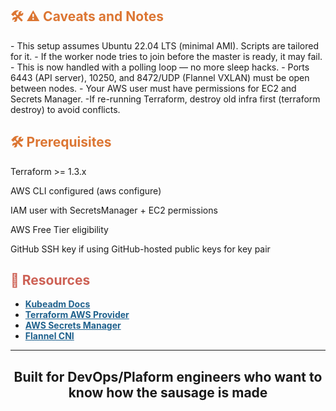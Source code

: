 <h2 style="color:#DC7633;"><b>🛠️ ⚠️ Caveats and Notes</b></h2>
- This setup assumes Ubuntu 22.04 LTS (minimal AMI). Scripts are tailored for it.
- If the worker node tries to join before the master is ready, it may fail.
- This is now handled with a polling loop — no more sleep hacks.
- Ports 6443 (API server), 10250, and 8472/UDP (Flannel VXLAN) must be open between nodes.
- Your AWS user must have permissions for EC2 and Secrets Manager.
-If re-running Terraform, destroy old infra first (terraform destroy) to avoid conflicts.

<h2 style="color:#DC7633;"><b>🛠️ Prerequisites</b></h2>
Terraform >= 1.3.x

AWS CLI configured (aws configure)

IAM user with SecretsManager + EC2 permissions

AWS Free Tier eligibility

GitHub SSH key if using GitHub-hosted public keys for key pair


<h2 style="color:#CD6155;"><b>📎 Resources</b></h2> <ul> <li><a href="https://kubernetes.io/docs/setup/production-environment/tools/kubeadm/" style="color:#1F618D;"><b>Kubeadm Docs</b></a></li> <li><a href="https://registry.terraform.io/providers/hashicorp/aws/latest/docs" style="color:#1F618D;"><b>Terraform AWS Provider</b></a></li> <li><a href="https://docs.aws.amazon.com/secretsmanager/" style="color:#1F618D;"><b>AWS Secrets Manager</b></a></li> <li><a href="https://github.com/flannel-io/flannel" style="color:#1F618D;"><b>Flannel CNI</b></a></li> </ul>

---

<h2 align="center">Built for DevOps/Plaform engineers who want to know how the sausage is made</h2>

